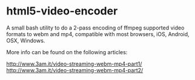 # html5-video-encoder
A small bash utility to do a 2-pass encoding of ffmpeg supported video formats to webm and mp4, compatible with most browsers, iOS, Android, OSX, Windows.

More info can be found on the following articles:

http://www.3am.it/video-streaming-webm-mp4-part1/
http://www.3am.it/video-streaming-webm-mp4-part2/

